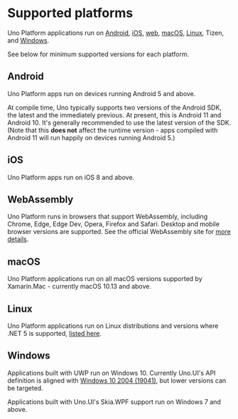 # Supported platforms

Uno Platform applications run on [Android](#android), [iOS](#ios), [web](#webassembly), [macOS](#macos), [Linux](#linux), Tizen, and [Windows](#windows).

See below for minimum supported versions for each platform.

## Android

Uno Platform apps run on devices running Android 5 and above.

At compile time, Uno typically supports two versions of the Android SDK, the latest and the immediately previous. At present, this is Android 11 and Android 10. It's generally recommended to use the latest version of the SDK. (Note that this **does not** affect the runtime version - apps compiled with Android 11 will run happily on devices running Android 5.)

## iOS

Uno Platform apps run on iOS 8 and above.

## WebAssembly

Uno Platform runs in browsers that support WebAssembly, including Chrome, Edge, Edge Dev, Opera, Firefox and Safari. Desktop and mobile browser versions are supported. See the official WebAssembly site for [more details](https://webassembly.org/roadmap/).

## macOS

Uno Platform applications run on all macOS versions supported by Xamarin.Mac - currently macOS 10.13 and above.

## Linux

Uno Platform applications run on Linux distributions and versions where .NET 5 is supported, [listed here](https://docs.microsoft.com/en-ca/dotnet/core/install/linux).

## Windows

Applications built with UWP run on Windows 10. Currently Uno.UI's API definition is aligned with [Windows 10 2004 (19041)](https://docs.microsoft.com/en-us/windows/uwp/whats-new/windows-10-build-19041), but lower versions can be targeted.

Applications built with Uno.UI's Skia.WPF support run on Windows 7 and above.
